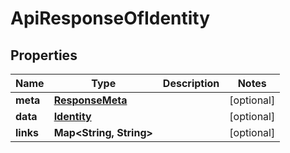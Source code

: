 
# ApiResponseOfIdentity

## Properties
Name | Type | Description | Notes
------------ | ------------- | ------------- | -------------
**meta** | [**ResponseMeta**](ResponseMeta.md) |  |  [optional]
**data** | [**Identity**](Identity.md) |  |  [optional]
**links** | **Map&lt;String, String&gt;** |  |  [optional]



